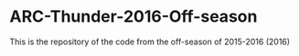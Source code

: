 # ARC-Thunder-2016-Off-season
This is the repository of the code from the off-season of 2015-2016 (2016)
